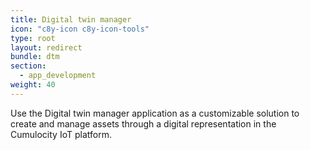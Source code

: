 ```yaml
---
title: Digital twin manager
icon: "c8y-icon c8y-icon-tools"
type: root
layout: redirect
bundle: dtm
section:
  - app_development
weight: 40
---
```


Use the Digital twin manager application as a customizable solution to create and manage assets through a digital representation in the Cumulocity IoT platform.
